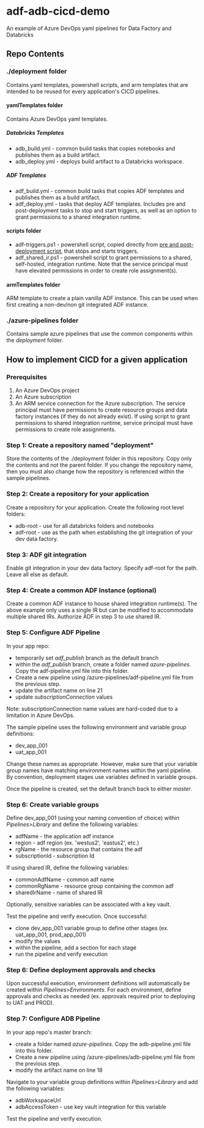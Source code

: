 # adf-adb-cicd-demo
An example of Azure DevOps yaml pipelines for Data Factory and Databricks

## Repo Contents
### ./deployment folder
Contains yaml templates, powershell scripts, and arm templates that are intended to be reused for every application's CICD pipelines.

#### yamlTemplates folder
Contains Azure DevOps yaml templates.
##### Databricks Templates
- adb_build.yml - common build tasks that copies notebooks and publishes them as a build artifact.
- adb_deploy.yml - deploys build artifact to a Databricks workspace.
##### ADF Templates
- adf_build.yml - common build tasks that copies ADF templates and publishes them as a build artifact.
- adf_deploy.yml - tasks that deploy ADF templates. Includes pre and post-deployment tasks to stop and start triggers, as well as an option to grant permissions to a shared integration runtime.

#### scripts folder
- adf-triggers.ps1 - powershell script, copied directly from [pre and post-deployment script](https://docs.microsoft.com/en-us/azure/data-factory/continuous-integration-deployment#script), that stops and starts triggers.
- adf_shared_ir.ps1 - powershell script to grant permissions to a shared, self-hosted, integration runtime. Note that the service principal must have elevated permissions in order to create role assignment(s).
#### armTemplates folder
ARM template to create a plain vanilla ADF instance. This can be used when first creating a non-dev/non git integrated ADF instance.

### ./azure-pipelines folder
Contains sample azure pipelines that use the common components within the *deployment* folder.

## How to implement CICD for a given application
### Prerequisites
1. An Azure DevOps project
2. An Azure subscription
3. An ARM service connection for the Azure subscription. The service principal must have permissions to create resource groups and data factory instances (if they do not already exist). If using script to grant permissions to shared integration runtime, service principal must have permissions to create role assignments.

### Step 1: Create a repository named "deployment"
Store the contents of the ./deployment folder in this repository. Copy only the contents and not the parent folder. If you change the repository name, then you must also change how the repository is referenced within the sample pipelines.

### Step 2: Create a repository for your application
Create a repository for your application. Create the following root level folders:
- adb-root - use for all databricks folders and notebooks
- adf-root - use as the path when establishing the git integration of your dev data factory.

### Step 3: ADF git integration
Enable git integration in your dev data factory. Specify adf-root for the path. Leave all else as default.

### Step 4: Create a common ADF Instance (optional)
Create a common ADF instance to house shared integration runtime(s). The above example only uses a single IR but can be modified to accommodate multiple shared IRs. Authorize ADF in step 3 to use shared IR.

### Step 5: Configure ADF Pipeline
In your app repo:
- temporarily set *adf_publish* branch as the default branch
- within the *adf_publish* branch, create a folder named *azure-pipelines*. Copy the adf-pipeline.yml file into this folder.
- Create a new pipeline using /azure-pipelines/adf-pipeline.yml file from the previous step.
- update the artifact name on line 21
- update *subscriptionConnection* values

Note: subscriptionConnection name values are hard-coded due to a limitation in Azure DevOps.

The sample pipeline uses the following environment and variable group definitions:
- dev_app_001
- uat_app_001

Change these names as appropriate. However, make sure that your variable group names have matching environment names within the yaml pipeline. By convention, deployment stages use variables defined in variable groups.

Once the pipeline is created, set the default branch back to either *master*.

### Step 6: Create variable groups
Define dev_app_001 (using your naming convention of choice) within *Pipelines>Library* and define the following variables:
- adfName - the application adf instance
- region - adf region (ex. 'westus2', 'eastus2', etc.)
- rgName - the resource group that contains the adf
- subscriptionId - subscription Id

If using shared IR, define the following variables:
- commonAdfName - common adf name
- commonRgName - resource group containing the common adf
- sharedIrName - name of shared IR

Optionally, sensitive variables can be associated with a key vault.

Test the pipeline and verify execution. Once successful:
- clone dev_app_001 variable group to define other stages (ex. uat_app_001, prod_app_001)
- modify the values
- within the pipeline, add a section for each stage
- run the pipeline and verify execution

### Step 6: Define deployment approvals and checks
Upon successful execution, environment definitions will automatically be created within *Pipelines>Environments*. For each environment, define approvals and checks as needed (ex. approvals required prior to deploying to UAT and PROD).

### Step 7: Configure ADB Pipeline
In your app repo's master branch:
- create a folder named *azure-pipelines*. Copy the adb-pipeline.yml file into this folder.
- Create a new pipeline using /azure-pipelines/adb-pipeline.yml file from the previous step.
- modify the artifact name on line 18

Navigate to your variable group definitions within *Pipelines>Library* and add the following variables:
- adbWorkspaceUrl
- adbAccessToken - use key vault integration for this variable

Test the pipeline and verify execution.

